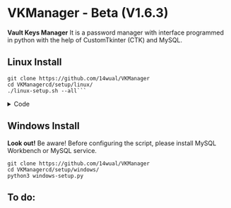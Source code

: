 # VKManager - Beta (V1.6.3)
<b>Vault Keys Manager</b> It is a password manager with interface programmed in python with the help of CustomTkinter (CTK) and MySQL.

## Linux Install
```
git clone https://github.com/14wual/VKManager
cd VKManagercd/setup/linux/
./linux-setup.sh --all```
```

<details>
  <summary>Code</summary>
  
</details>

## Windows Install
<b>Look out!</b> Be aware! Before configuring the script, please install MySQL Workbench or MySQL service.
```
git clone https://github.com/14wual/VKManager
cd VKManagercd/setup/windows/
python3 windows-setup.py
```

## To do:
